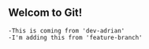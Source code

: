  ##  Welcom to Git!

    -This is coming from 'dev-adrian'
    -I'm adding this from 'feature-branch'